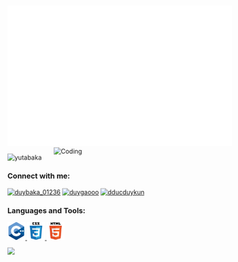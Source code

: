 
<a href="#" target="_blank">
  <img src="svg/yutabaka.svg" width="1200" alt="yutabaka_" />
</a>

<img align="right" alt="Coding" width="400" src="https://media.giphy.com/media/Dh5q0sShxgp13DwrvG/giphy.gif">

<p align="left"> <img src="https://komarev.com/ghpvc/?username=yutabaka&label=Profile%20views&color=0e75b6&style=flat" alt="yutabaka" /> </p>


<h3 align="left">Connect with me:</h3>
<p align="left">
<a href="https://twitter.com/duybaka_01236" target="blank"><img align="center" src="https://raw.githubusercontent.com/rahuldkjain/github-profile-readme-generator/master/src/images/icons/Social/twitter.svg" alt="duybaka_01236" height="30" width="40" /></a>
<a href="https://fb.com/duygaooo" target="blank"><img align="center" src="https://raw.githubusercontent.com/rahuldkjain/github-profile-readme-generator/master/src/images/icons/Social/facebook.svg" alt="duygaooo" height="30" width="40" /></a>
<a href="https://instagram.com/dducduykun" target="blank"><img align="center" src="https://raw.githubusercontent.com/rahuldkjain/github-profile-readme-generator/master/src/images/icons/Social/instagram.svg" alt="dducduykun" height="30" width="40" /></a>
</p>

<h3 align="left">Languages and Tools:</h3>
<p align="left"> <a href="https://www.w3schools.com/cpp/" target="_blank" rel="noreferrer"> <img src="https://raw.githubusercontent.com/devicons/devicon/master/icons/cplusplus/cplusplus-original.svg" alt="cplusplus" width="40" height="40"/> </a> <a href="https://www.w3schools.com/css/" target="_blank" rel="noreferrer"> <img src="https://raw.githubusercontent.com/devicons/devicon/master/icons/css3/css3-original-wordmark.svg" alt="css3" width="40" height="40"/> </a> <a href="https://www.w3.org/html/" target="_blank" rel="noreferrer"> <img src="https://raw.githubusercontent.com/devicons/devicon/master/icons/html5/html5-original-wordmark.svg" alt="html5" width="40" height="40"/> </a> </p>

![](https://github-readme-stats.vercel.app/api/top-langs/?username=yutabaka&theme=dark&hide_border=false&include_all_commits=false&count_private=false&layout=compact)
